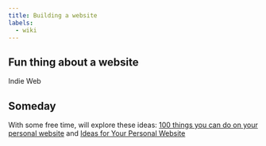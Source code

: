 ```yaml
---
title: Building a website
labels: 
  - wiki
---
```


<h2>Fun thing about a website</h2>

Indie Web



<h2>Someday</h2>

With some free time, will explore these ideas:
<a href="https://jamesg.blog/2024/02/19/personal-website-ideas/">100 things you can do on your personal website</a> and <a href="https://32bit.cafe/websiteideas/">Ideas for Your Personal Website</a>

